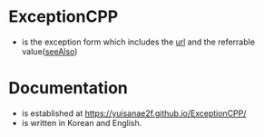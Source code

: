 # ExceptionCPP

- is the exception form which includes the <a href="https://yuisanae2f.github.io/ExceptionCPP/Plain.html#_url">url</a> and the referrable value(<a href="https://yuisanae2f.github.io/ExceptionCPP/Generic.html#seeAlso">seeAlso</a>)

# Documentation
- is established at https://yuisanae2f.github.io/ExceptionCPP/
- is written in Korean and English.